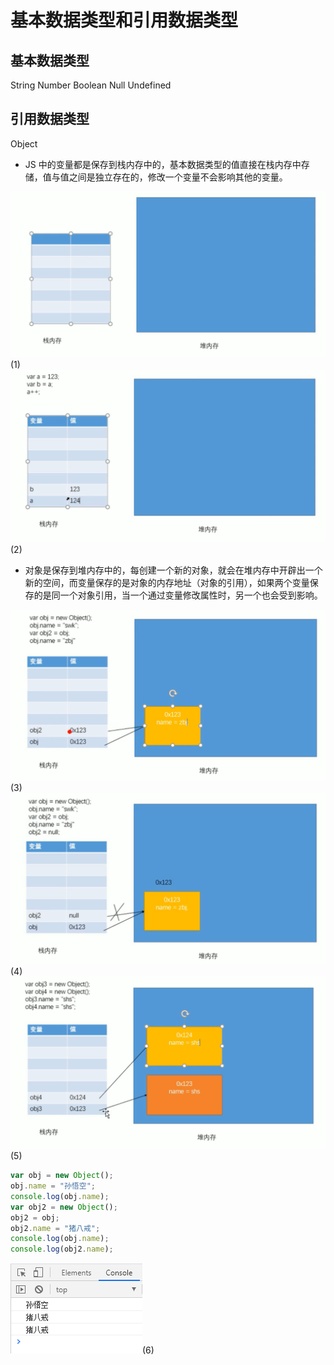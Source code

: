 # 基本数据类型和引用数据类型

## 基本数据类型

String Number Boolean Null Undefined

## 引用数据类型

Object

- JS 中的变量都是保存到栈内存中的，基本数据类型的值直接在栈内存中存储，值与值之间是独立存在的，修改一个变量不会影响其他的变量。

![image](../images/19/1.PNG)(1)
![image](../images/19/2.PNG)(2)

- 对象是保存到堆内存中的，每创建一个新的对象，就会在堆内存中开辟出一个新的空间，而变量保存的是对象的内存地址（对象的引用），如果两个变量保存的是同一个对象引用，当一个通过变量修改属性时，另一个也会受到影响。

![image](../images/19/3.PNG)(3)
![image](../images/19/4.PNG)(4)
![image](../images/19/5.PNG)(5)

```javascript
var obj = new Object();
obj.name = "孙悟空";
console.log(obj.name);
var obj2 = new Object();
obj2 = obj;
obj2.name = "猪八戒";
console.log(obj.name);
console.log(obj2.name);
```

![image](../images/19/6.PNG)(6)
